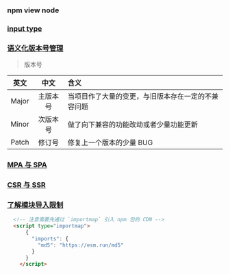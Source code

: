 ### npm view node

### [input  type](https://developer.mozilla.org/zh-CN/docs/Web/HTML/Element/input/button)

### [语义化版本号管理](https://vue3.chengpeiquan.com/guide.html#%E5%9F%BA%E6%9C%AC%E6%A0%BC%E5%BC%8F%E4%B8%8E%E5%8D%87%E7%BA%A7%E8%A7%84%E5%88%99)

> 版本号

英文|中文|含义
:-:|:-:|:-
Major|主版本号|当项目作了大量的变更，与旧版本存在一定的不兼容问题
Minor|次版本号|做了向下兼容的功能改动或者少量功能更新
Patch|修订号|修复上一个版本的少量 BUG

### [MPA 与 SPA](https://vue3.chengpeiquan.com/engineering.html#mpa-%E4%B8%8E-spa)

### [CSR 与 SSR](https://vue3.chengpeiquan.com/engineering.html#csr-%E4%B8%8E-ssr)

### [了解模块导入限制](https://vue3.chengpeiquan.com/guide.html#%E4%BA%86%E8%A7%A3%E6%A8%A1%E5%9D%97%E5%AF%BC%E5%85%A5%E9%99%90%E5%88%B6)

```html
  <!-- 注意需要先通过 `importmap` 引入 npm 包的 CDN -->
  <script type="importmap">
      {
        "imports": {
          "md5": "https://esm.run/md5"
        }
      }
    </script>
```
